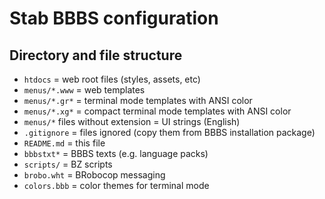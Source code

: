 # Stab BBBS configuration

## Directory and file structure

- `htdocs` = web root files (styles, assets, etc)
- `menus/*.www` = web templates
- `menus/*.gr*` = terminal mode templates with ANSI color
- `menus/*.xg*` = compact terminal mode templates with ANSI color
- `menus/*` files without extension = UI strings (English)
- `.gitignore` = files ignored (copy them from BBBS installation package)
- `README.md` = this file
- `bbbstxt*` = BBBS texts (e.g. language packs)
- `scripts/` = BZ scripts
- `brobo.wht` = BRobocop messaging
- `colors.bbb` = color themes for terminal mode
